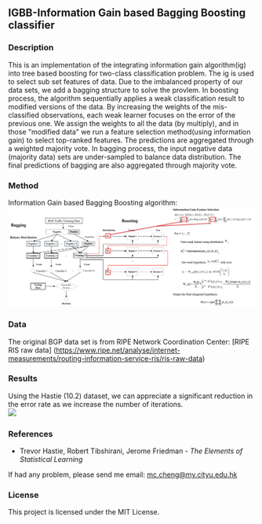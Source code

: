 
## IGBB-Information Gain based Bagging Boosting classifier

### Description

This is an implementation of the integrating information gain algorithm(ig) into tree based boosting for two-class classification problem. The ig is used to select sub set features of data. Due to the imbalanced property of our data sets, we add a bagging structure to solve the provlem.
In boosting process, the algorithm sequentially applies a weak classification result to modified versions of the data. 
By increasing the weights of the mis-classified observations, each weak learner focuses on the error of the previous one. 
We assign the weights to all the data (by multiply), and in those "modified data" we run a feature selection method(using information gain) to select top-ranked features.
The predictions are aggregated through a weighted majority vote.
In bagging process, the input negative data (majority data) sets are under-sampled to balance data distribution.
The final predictions  of bagging are also aggregated through majority vote.

### Method 
Information Gain based Bagging Boosting algorithm:<br />
<img src="https://github.com/designer357/IGBB/blob/master/images/igbb.png"> <br />
### Data 
The original BGP data set is from RIPE Network Coordination Center: [RIPE RIS raw data] (https://www.ripe.net/analyse/internet-measurements/routing-information-service-ris/ris-raw-data)  
### Results
Using the Hastie (10.2) dataset, we can appreciate a significant reduction in the error rate as we increase the number of iterations. <br />
<img src="https://github.com/jaimeps/adaboost-implementation/blob/master/images/error_rate.png" width="500"> <br />


### References
- Trevor Hastie, Robert Tibshirani, Jerome Friedman - *The Elements of Statistical Learning*


If had any problem, please send me email: mc.cheng@my.cityu.edu.hk
### License
This project is licensed under the MIT License.